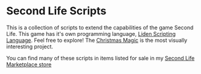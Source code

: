 # Second Life Scripts

This is a collection of scripts to extend the capabilities of the game Second Life. This game has it's own programming language, [Liden Scripting Language](https://wiki.secondlife.com/wiki/LSL_Portal). Feel free to explore! The [Christmas Magic](https://github.com/ChaseTramel/second-life-scripts/tree/main/Christmas-Magic-Scripts) is the most visually interesting project.

You can find many of these scripts in items listed for sale in my [Second Life Marketplace store](https://marketplace.secondlife.com/stores/244066)
